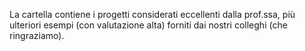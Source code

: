 La cartella contiene i progetti considerati eccellenti dalla prof.ssa, più ulteriori esempi (con valutazione alta) forniti dai nostri colleghi (che ringraziamo).
